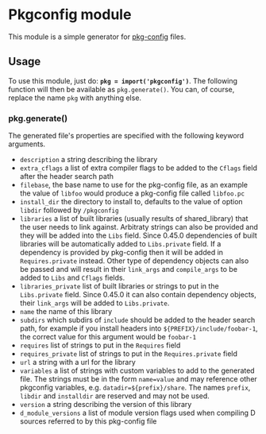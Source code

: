 # Pkgconfig module

This module is a simple generator for
[pkg-config](https://pkg-config.freedesktop.org/) files.

## Usage

To use this module, just do: **`pkg = import('pkgconfig')`**. The
following function will then be available as `pkg.generate()`. You
can, of course, replace the name `pkg` with anything else.

### pkg.generate()

The generated file's properties are specified with the following
keyword arguments.

- `description` a string describing the library
- `extra_cflags` a list of extra compiler flags to be added to the
  `Cflags` field after the header search path
- `filebase`, the base name to use for the pkg-config file, as an
  example the value of `libfoo` would produce a pkg-config file called
  `libfoo.pc`
- `install_dir` the directory to install to, defaults to the value of
  option `libdir` followed by `/pkgconfig`
- `libraries` a list of built libraries (usually results of
  shared_library) that the user needs to link against. Arbitraty strings can
  also be provided and they will be added into the `Libs` field. Since 0.45.0
  dependencies of built libraries will be automatically added to `Libs.private`
  field. If a dependency is provided by pkg-config then it will be added in
  `Requires.private` instead. Other type of dependency objects can also be passed
  and will result in their `link_args` and `compile_args` to be added to `Libs`
  and `Cflags` fields.
- `libraries_private` list of built libraries or strings to put in the
  `Libs.private` field. Since 0.45.0 it can also contain dependency objects,
  their `link_args` will be added to `Libs.private`.
- `name` the name of this library
- `subdirs` which subdirs of `include` should be added to the header
  search path, for example if you install headers into
  `${PREFIX}/include/foobar-1`, the correct value for this argument
  would be `foobar-1`
- `requires` list of strings to put in the `Requires` field
- `requires_private` list of strings to put in the `Requires.private`
  field
- `url` a string with a url for the library
- `variables` a list of strings with custom variables to add to the
  generated file. The strings must be in the form `name=value` and may
  reference other pkgconfig variables,
  e.g. `datadir=${prefix}/share`. The names `prefix`, `libdir` and
  `installdir` are reserved and may not be used.
- `version` a string describing the version of this library
- `d_module_versions` a list of module version flags used when compiling
   D sources referred to by this pkg-config file
